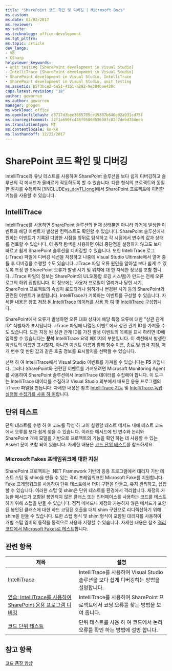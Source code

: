 ```yaml
---
title: "SharePoint 코드 확인 및 디버깅 | Microsoft Docs"
ms.custom: 
ms.date: 02/02/2017
ms.reviewer: 
ms.suite: 
ms.technology: office-development
ms.tgt_pltfrm: 
ms.topic: article
dev_langs:
- VB
- CSharp
helpviewer_keywords:
- unit testing [SharePoint development in Visual Studio]
- IntelliTrace [SharePoint development in Visual Studio]
- SharePoint development in Visual Studio, IntelliTrace
- SharePoint development in Visual Studio, unit testing
ms.assetid: b5f3bce2-6a51-41b1-a292-9e384bae420c
caps.latest.revision: "18"
author: gewarren
ms.author: gewarren
manager: ghogen
ms.workload: office
ms.openlocfilehash: d3717d3bee3665705ce39307b640e02a931cd75f
ms.sourcegitcommit: 32f1a690fc445f9586d53698fc82c7debd784eeb
ms.translationtype: MT
ms.contentlocale: ko-KR
ms.lasthandoff: 12/22/2017
---
```

# <a name="verifying-and-debugging-sharepoint-code"></a>SharePoint 코드 확인 및 디버깅
  IntelliTrace와 유닛 테스트를 사용하여 SharePoint 솔루션을 보다 쉽게 디버깅하고 솔루션의 각 메서드가 올바르게 작동하도록 할 수 있습니다. 다른 형식의 프로젝트와 동일한 절차를 수행하여 [!INCLUDE[vs_dev11_long](../sharepoint/includes/vs-dev11-long-md.md)]에서 SharePoint 프로젝트에 이러한 기능을 사용할 수 있습니다.  
  
## <a name="intellitrace"></a>IntelliTrace  
 IntelliTrace를 사용하면 SharePoint 솔루션의 현재 상태뿐만 아니라 과거에 발생한 이벤트와 해당 이벤트가 발생한 컨텍스트도 확인할 수 있습니다. SharePoint 솔루션에서 원하는 이벤트가 기록된 다양한 시점을 앞뒤로 탐색하고 각 시점에서 변수의 값과 상태를 검토할 수 있습니다. 이 동적 탐색을 사용하면 여러 중단점을 설정하지 않고도 보다 빠르고 쉽게 SharePoint 솔루션을 디버깅할 수 있습니다. 또한 IntelliTrace 로그(.iTrace) 파일에 디버깅 세션을 저장하고 나중에 Visual Studio Ultimate에서 열어 충돌 후 디버깅을 수행할 수도 있습니다. .ITrace 파일 오류 원인을 알아낼 보다 쉽게 수 있도록 특정 한 SharePoint 오류가 발생 시기 및 위치에 대 한 자세한 정보를 포함 합니다. .iTrace 파일의 정보는 SharePoint의 ULS(통합 로깅 시스템)가 만드는 전체 오류 로그의 하위 집합입니다. 이 정보에는 사용자 프로필이 열리거나 닫힌 시기, SharePoint 프로젝트의 속성이 로드되거나 읽히거나 변경된 시기 등의 SharePoint와 관련된 이벤트가 포함됩니다. IntelliTrace가 기록하는 이벤트를 구성할 수 있습니다. 자세한 내용은 참조 [저장 된 IntelliTrace 데이터를 사용 하 여](/visualstudio/debugger/using-saved-intellitrace-data) 및 [IntelliTrace 구성](http://msdn.microsoft.com/en-us/7657ecab-e07e-4b1b-872d-f05d966be37e)합니다.  
  
 SharePoint에서 오류가 발생하면 오류 대화 상자에 해당 특정 오류에 대한 "상관 관계 ID" 식별자가 표시됩니다. .iTrace 파일에 나열된 이벤트에서 상관 관계 ID를 가져올 수도 있습니다. 모든 지정 된 상관 관계 ID를 가진 발생 이벤트의 목록을 표시 하려면 ID에 입력할 수 있습니다는 **분석** IntelliTrace 요약 페이지의 부분입니다. 이 섹션에서 발생한 이벤트의 이름만 표시할지, 아니면 이벤트 이름과 함께 함수 이름, 종료 및 입력 지점, 매개 변수 및 반환 값과 같은 호출 정보를 표시할지를 선택할 수 있습니다.  
  
 선택 하 여 IntelliTrace에서 Visual Studio 이벤트를 가져올 수 있습니다는 **F5** 키입니다. 그러나 SharePoint와 관련된 이벤트를 가져오려면 Microsoft Monitoring Agent를 사용하여 SharePoint 솔루션에서 IntelliTrace 데이터를 수집해야 합니다. 이 도구는 IntelliTrace 데이터를 수집하고 Visual Studio 외부에서 배포된 응용 프로그램의 .iTrace 파일을 만듭니다. 자세한 내용은 참조 [IntelliTrace 기능](/visualstudio/debugger/intellitrace-features) 및 [IntelliTrace 독립 실행형 수집기를 사용 하 여](/visualstudio/debugger/using-the-intellitrace-stand-alone-collector)합니다.  
  
## <a name="unit-testing"></a>단위 테스트  
 단위 테스트를 수행 하 여 코드를 작성 하 고이 실행할 테스트 메서드 내에 테스트 코드에서 오류를 보다 쉽게 찾을 수 있습니다. 이러한 메서드에 빈 변수와 논리와 SharePoint 개체 모델을 기반으로 프로젝트의 기능을 확인 하는 데 사용할 수 있는 Assert 문이 포함 되어 있습니다. 자세한 내용은 [코드 단위 테스트](/visualstudio/test/unit-test-your-code)를 참조하세요.  
  
### <a name="support-for-microsoft-fakes-framework"></a>Microsoft Fakes 프레임워크에 대한 지원  
 SharePoint 프로젝트는 .NET Framework 기반의 응용 프로그램에서 대리자 기반 테스트 스텁 및 shim을 만들 수 있는 격리 프레임워크인 Microsoft Fake를 지원합니다. Fake 프레임워크를 사용하여 단위 테스트에서 더미 구현을 만들고, 유지 관리하고, 삽입할 수 있습니다. 이러한 스텁 및 shim은 단위 테스트를 환경에서 격리합니다. 재정의 가능한 메서드가 포함된 봉인되지 않은 클래스 또는 인터페이스를 사용하는 코드를 테스트하기 위해 스텁을 만들 수 있습니다. 정적 메서드나 재정의 가능하지 않은 메서드가 포함된 봉인된 클래스에 대한 하드 코딩된 호출을 대체 shim 구현으로 리디렉션하기 위해 shim을 만들 수 있습니다. 또한 스텁 형식 및 shim 형식이 포함된 대리자를 사용하여 개별 스텁 멤버의 동작을 동적으로 사용자 지정할 수 있습니다. 자세한 내용은 참조 [격리 코드에서 Microsoft Fakes로 테스트](/visualstudio/test/isolating-code-under-test-with-microsoft-fakes)합니다.  
  
## <a name="related-topics"></a>관련 항목  
  
|제목|설명|  
|-----------|-----------------|  
|[IntelliTrace](/visualstudio/debugger/intellitrace)|IntelliTrace를 사용하여 Visual Studio 솔루션을 보다 쉽게 디버깅하는 방법을 설명합니다.|  
|[연습: IntelliTrace를 사용하여 SharePoint 응용 프로그램 디버깅](../sharepoint/walkthrough-debugging-a-sharepoint-application-by-using-intellitrace.md)|IntelliTrace를 사용하여 SharePoint 프로젝트에서 코딩 오류를 찾는 방법을 보여 줍니다.|  
|[코드 단위 테스트](/visualstudio/test/unit-test-your-code)|단위 테스트를 사용 하 여 코드에서 논리 오류를 확인 하는 방법에 설명 합니다.|  
  
## <a name="see-also"></a>참고 항목  
 [코드 품질 향상](/visualstudio/test/improve-code-quality)  
  
  